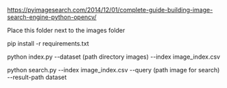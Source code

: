 https://pyimagesearch.com/2014/12/01/complete-guide-building-image-search-engine-python-opencv/

Place this folder next to the images folder

pip install -r requirements.txt

python index.py --dataset (path directory images) --index image_index.csv

python search.py --index image_index.csv --query (path image for search) --result-path dataset
